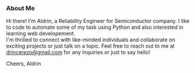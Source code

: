### About Me

Hi there! I'm Aldrin, a Reliability Engineer for Semiconductor company. I like to code to automate some of my task using Python and also interested in learning web developement.  
I'm thrilled to connect with like-minded individuals and collaborate on exciting projects or just talk on a topic. Feel free to reach out to me at drincerezo@gmail.com for any inquiries or just to say hello!

Cheers, 
Aldrin
